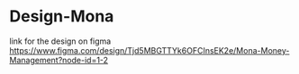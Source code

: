 # Design-Mona


link for the design on figma
https://www.figma.com/design/Tjd5MBGTTYk6OFCInsEK2e/Mona-Money-Management?node-id=1-2

